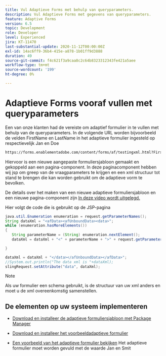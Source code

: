```yaml
---
title: Vul Adaptieve Forms met behulp van queryparameters.
description: Vul Adaptieve Forms met gegevens van queryparameters.
feature: Adaptive Forms
version: 6.5
topic: Development
role: Developer
level: Experienced
jira: KT-11470
last-substantial-update: 2020-11-12T00:00:00Z
exl-id: 14ac6ff9-36b4-415e-a878-1b01ff9d3888
duration: 49
source-git-commit: f4c621f3a9caa8c2c64b8323312343fe421a5aee
workflow-type: tm+mt
source-wordcount: '199'
ht-degree: 0%

---
```


# Adaptieve Forms vooraf vullen met queryparameters

Een van onze klanten had de vereiste om adaptief formulier in te vullen met behulp van de queryparameters. In de volgende URL worden bijvoorbeeld de velden FirstName en LastName in het adaptieve formulier ingesteld op respectievelijk Jan en Doe

```html
https://forms.enablementadobe.com/content/forms/af/testingxml.html?FirstName=John&LastName=Doe
```

Hiervoor is een nieuwe aangepaste formuliersjabloon gemaakt en gekoppeld aan een pagina-component. In deze paginacomponent hebben wij jsp om greep van de vraagparameters te krijgen en een xml structuur tot stand te brengen die kan worden gebruikt om de adaptieve vorm te bevolken.

De details over het maken van een nieuwe adaptieve formuliersjabloon en een nieuwe pagina-component zijn [In deze video wordt uitgelegd.](https://experienceleague.adobe.com/docs/experience-manager-learn/forms/storing-and-retrieving-form-data/part5.html?lang=en)

Hier volgt de code die is gebruikt op de JSP-pagina

```java
java.util.Enumeration enumeration = request.getParameterNames();
String dataXml = "<afData><afUnboundData><data>";
while (enumeration.hasMoreElements())
{
   String parameterName = (String) enumeration.nextElement();
   dataXml = dataXml + "<" + parameterName + ">" + request.getParameter(parameterName) + "</" + parameterName + ">";

}

dataXml = dataXml + "</data></afUnboundData></afData>";
//System.out.println("The data xml is "+dataXml);
slingRequest.setAttribute("data", dataXml);
```

>[!NOTE]
>
>Als uw formulier een schema gebruikt, is de structuur van uw xml anders en moet u de xml overeenkomstig samenstellen.


## De elementen op uw systeem implementeren

* [Download en installeer de adaptieve formuliersjabloon met Package Manager](assets/populate-with-xml.zip)
* [Download en installeer het voorbeeldadaptieve formulier](assets/populate-af-with-query-paramters-form.zip)

* [Een voorbeeld van het adaptieve formulier bekijken](http://localhost:4502/content/dam/formsanddocuments/testingxml/jcr:content?wcmmode=disabled&amp;FirstName=John&amp;LastName=Doe)
Het adaptieve formulier moet worden gevuld met de waarde Jan en Smit
